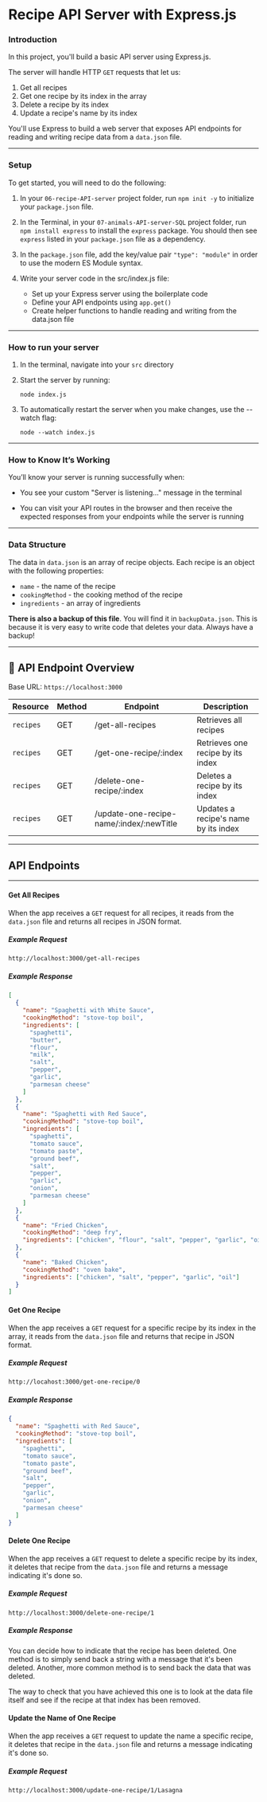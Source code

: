 # Recipe API Server with Express.js

### Introduction

In this project, you'll build a basic API server using Express.js.

The server will handle HTTP `GET` requests that let us:

1. Get all recipes
2. Get one recipe by its index in the array
3. Delete a recipe by its index
4. Update a recipe's name by its index

You'll use Express to build a web server that exposes API endpoints for reading and writing recipe data from a `data.json` file.

---

### Setup

To get started, you will need to do the following:

1. In your `06-recipe-API-server` project folder, run `npm init -y` to initialize your `package.json` file.
1. In the Terminal, in your `07-animals-API-server-SQL` project folder, run `npm install express` to install the `express` package. You should then see `express` listed in your `package.json` file as a dependency.
1. In the `package.json` file, add the key/value pair `"type": "module"` in order to use the modern ES Module syntax.
1. Write your server code in the src/index.js file:

   - Set up your Express server using the boilerplate code
   - Define your API endpoints using `app.get()`
   - Create helper functions to handle reading and writing from the data.json file

---

### How to run your server

1. In the terminal, navigate into your `src` directory
2. Start the server by running:

   `node index.js`

3. To automatically restart the server when you make changes, use the --watch flag:

   `node --watch index.js`

---

### How to Know It’s Working

You’ll know your server is running successfully when:

- You see your custom "Server is listening..." message in the terminal

- You can visit your API routes in the browser and then receive the expected responses from your endpoints while the server is running

---

### Data Structure

The data in `data.json` is an array of recipe objects. Each recipe is an object with the following properties:

- `name` - the name of the recipe
- `cookingMethod` - the cooking method of the recipe
- `ingredients` - an array of ingredients

**There is also a backup of this file**. You will find it in `backupData.json`. This is because it is very easy to write code that deletes your data. Always have a backup!

---

## 📘 API Endpoint Overview

Base URL: `https://localhost:3000`

| Resource  | Method | Endpoint                                 | Description                          |
| --------- | ------ | ---------------------------------------- | ------------------------------------ |
| `recipes` | GET    | /get-all-recipes                         | Retrieves all recipes                |
| `recipes` | GET    | /get-one-recipe/:index                   | Retrieves one recipe by its index    |
| `recipes` | GET    | /delete-one-recipe/:index                | Deletes a recipe by its index        |
| `recipes` | GET    | /update-one-recipe-name/:index/:newTitle | Updates a recipe's name by its index |

---

## API Endpoints

---

#### Get All Recipes

When the app receives a `GET` request for all recipes, it reads from the `data.json` file and returns all recipes in JSON format.

##### Example Request

`http://localhost:3000/get-all-recipes`

##### Example Response

```json
[
  {
    "name": "Spaghetti with White Sauce",
    "cookingMethod": "stove-top boil",
    "ingredients": [
      "spaghetti",
      "butter",
      "flour",
      "milk",
      "salt",
      "pepper",
      "garlic",
      "parmesan cheese"
    ]
  },
  {
    "name": "Spaghetti with Red Sauce",
    "cookingMethod": "stove-top boil",
    "ingredients": [
      "spaghetti",
      "tomato sauce",
      "tomato paste",
      "ground beef",
      "salt",
      "pepper",
      "garlic",
      "onion",
      "parmesan cheese"
    ]
  },
  {
    "name": "Fried Chicken",
    "cookingMethod": "deep fry",
    "ingredients": ["chicken", "flour", "salt", "pepper", "garlic", "oil"]
  },
  {
    "name": "Baked Chicken",
    "cookingMethod": "oven bake",
    "ingredients": ["chicken", "salt", "pepper", "garlic", "oil"]
  }
]
```

#### Get One Recipe

When the app receives a `GET` request for a specific recipe by its index in the array, it reads from the `data.json` file and returns that recipe in JSON format.

##### Example Request

`http://locahost:3000/get-one-recipe/0`

##### Example Response

```json
{
  "name": "Spaghetti with Red Sauce",
  "cookingMethod": "stove-top boil",
  "ingredients": [
    "spaghetti",
    "tomato sauce",
    "tomato paste",
    "ground beef",
    "salt",
    "pepper",
    "garlic",
    "onion",
    "parmesan cheese"
  ]
}
```

#### Delete One Recipe

When the app receives a `GET` request to delete a specific recipe by its index, it deletes that recipe from the `data.json` file and returns a message indicating it's done so.

##### Example Request

`http://localhost:3000/delete-one-recipe/1`

##### Example Response

You can decide how to indicate that the recipe has been deleted. One method is to simply send back a string with a message that it's been deleted. Another, more common method is to send back the data that was deleted.

The way to check that you have achieved this one is to look at the data file itself and see if the recipe at that index has been removed.

#### Update the Name of One Recipe

When the app receives a `GET` request to update the name a specific recipe, it deletes that recipe in the `data.json` file and returns a message indicating it's done so.

##### Example Request

`http://localhost:3000/update-one-recipe/1/Lasagna`
